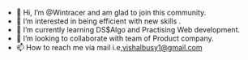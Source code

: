 - 👋 Hi, I’m @Wintracer and am glad to join this community.
- 👀 I’m interested in being efficient with new skills .
- 🌱 I’m currently learning DS$Algo and Practising Web development.
- 💞️ I’m looking to collaborate with team of Product company.
- 📫 How to reach me via mail i.e,vishalbusy1@gmail.com

<!---
Wintracer/Wintracer is a ✨ special ✨ repository because its `README.md` (this file) appears on your GitHub profile.
You can click the Preview link to take a look at your changes.
--->
